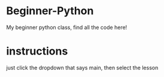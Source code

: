 # Beginner-Python
My beginner python class, find all the code here!

# instructions
just click the dropdown that says main, then select the lesson
